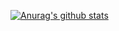[![Anurag's github stats](https://github-readme-stats.vercel.app/api?username=NewLife1324)](https://github.com/anuraghazra/github-readme-stats)
